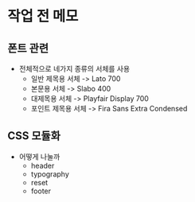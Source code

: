 # 작업 전 메모
## 폰트 관련
- 전체적으로 네가지 종류의 서체를 사용
    - 일반 제목용 서체 -> Lato 700
    - 본문용 서체 -> Slabo 400
    - 대제목용 서체 -> Playfair Display 700
    - 포인트 제목용 서체 -> Fira Sans Extra Condensed

## CSS 모듈화
- 어떻게 나눌까
    - header
    - typography
    - reset
    - footer